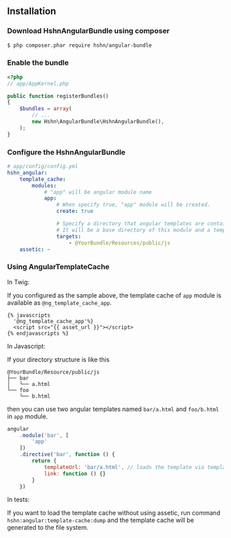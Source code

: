 Installation
------------

### Download HshnAngularBundle using composer

```bash
$ php composer.phar require hshn/angular-bundle
```

### Enable the bundle

```php
<?php
// app/AppKernel.php

public function registerBundles()
{
    $bundles = array(
        // ...
        new Hshn\AngularBundle\HshnAngularBundle(),
    );
}
```

### Configure the HshnAngularBundle

```yaml
# app/config/config.yml
hshn_angular:
    template_cache:
        modules:
            # "app" will be angular module name
            app:
                # When specify true, "app" module will be created.
                create: true

                # Specify a directory that angular templates are contained.
                # It will be a base directory of this module and a template url will be relative path from the base directory.
                targets:
                    - @YourBundle/Resources/public/js
    assetic: ~
```

### Using AngularTemplateCache

In Twig:

If you configured as the sample above, the template cache of `app` module is available as `@ng_template_cache_app`.

```twig
{% javascripts
  '@ng_template_cache_app'%}
  <script src="{{ asset_url }}"></script>
{% endjavascripts %}
```

In Javascript:

If your directory structure is like this

```
@YourBundle/Resource/public/js
├── bar
│   └── a.html
└── foo
    └── b.html
```

then you can use two angular templates named `bar/a.html` and `foo/b.html` in `app` module.

```js
angular
    .module('bar', [
        'app'
    ])
    .directive('bar', function () {
        return {
            templateUrl: 'bar/a.html', // loads the template via template cache
            link: function () {}
        }
    })
```

In tests:

If you want to load the template cache without using assetic, run command `hshn:angular:template-cache:dump` and the template cache will be generated to the file system.

